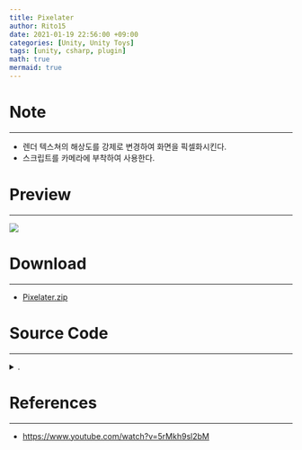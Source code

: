 ```yaml
---
title: Pixelater
author: Rito15
date: 2021-01-19 22:56:00 +09:00
categories: [Unity, Unity Toys]
tags: [unity, csharp, plugin]
math: true
mermaid: true
---
```


# Note
---
- 렌더 텍스쳐의 해상도를 강제로 변경하여 화면을 픽셀화시킨다.
- 스크립트를 카메라에 부착하여 사용한다.


# Preview
---
![](https://user-images.githubusercontent.com/42164422/105009217-90b31780-5a7d-11eb-8feb-bf1062c91286.gif)


# Download
---
- [Pixelater.zip](https://github.com/rito15/Images/files/5862729/Pixelater.zip)


# Source Code
---

<details>
<summary markdown="span"> 
.
</summary>

```cs
using System;
using System.Collections;
using System.Collections.Generic;
using UnityEngine;

// 날짜 : 2021-01-19 PM 5:01:57
// 작성자 : Rito

namespace Rito
{
    [ExecuteInEditMode]
    public class Pixelater : MonoBehaviour
    {
        [Range(1, 100)]
        public int _pixelate = 1;

        public bool _showGUI = true;

        private void OnRenderImage(RenderTexture source, RenderTexture destination)
        {
            source.filterMode = FilterMode.Point;
            RenderTexture resultTexture = RenderTexture.GetTemporary(source.width / _pixelate, source.height / _pixelate, 0, source.format);
            resultTexture.filterMode = FilterMode.Point;

            Graphics.Blit(source, resultTexture);
            Graphics.Blit(resultTexture, destination);
            RenderTexture.ReleaseTemporary(resultTexture);
        }

        private void OnGUI()
        {
            if (!_showGUI) return;
            string text = $"Pixelate : {_pixelate,3}";

            Rect textRect = new Rect(60f, 60f, 440f, 100f);
            Rect boxRect = new Rect(40f, 40f, 460f, 120f);

            GUIStyle boxStyle = GUI.skin.box;
            GUI.Box(boxRect, "", boxStyle);

            GUIStyle textStyle = GUI.skin.label;
            textStyle.fontSize = 70;
            GUI.TextField(textRect, text, 50, textStyle);
        }
    }
}
```

</details>


# References
---
- <https://www.youtube.com/watch?v=5rMkh9sl2bM>